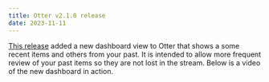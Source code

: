 ```yaml
---
title: Otter v2.1.0 release
date: 2023-11-11
---
```


[This release](https://github.com/mrmartineau/Otter/releases/tag/v2.1.0) added a new dashboard view to Otter that shows a some recent items and others from your past. It is intended to allow more frequent review of your past items so they are not lost in the stream. Below is a video of the new dashboard in action.
